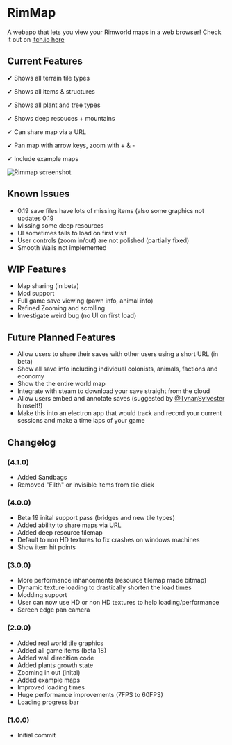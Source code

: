 # RimMap
A webapp that lets you view your Rimworld maps in a web browser! Check it out on [itch.io here](http://jamessimo.itch.io/rimmap) 


## Current Features

✔ Shows all terrain tile types

✔ Shows all items & structures 

✔ Shows all plant and tree types

✔ Shows deep resouces + mountains

✔ Can share map via a URL

✔ Pan map with arrow keys, zoom with + & -

✔ Include example maps

![Rimmap screenshot](https://github.com/jamessimo/RimMap/blob/master/screenshots/Screenshot1_v4-1.png?raw=true)

## Known Issues
* 0.19 save files have lots of missing items (also some graphics not updates 0.19
* Missing some deep resources
* UI sometimes fails to load on first visit
* User controls (zoom in/out) are not polished (partially fixed)
* Smooth Walls not implemented 


## WIP Features

* Map sharing (in beta)
* Mod support
* Full game save viewing (pawn info, animal info)
* Refined Zooming and scrolling
* Investigate weird bug (no UI on first load)


## Future Planned Features
* Allow users to share their saves with other users using a short URL  (in beta)
* Show all save info including individual colonists, animals, factions and economy 
* Show the the entire world map
* Integrate with steam to download your save straight from the cloud
* Allow users embed and annotate saves (suggested by [@TynanSylvester](http://twitter.com/TynanSylvester/status/970936653517701120) himself!)
* Make this into an electron app that would track and record your current sessions and make a time laps of your game

## Changelog 

### (4.1.0)
* Added Sandbags
* Removed "Filth" or invisible items from tile click 

### (4.0.0)
* Beta 19 inital support pass (bridges and new tile types)
* Added ability to share maps via URL
* Added deep resource tilemap
* Default to non HD textures to fix crashes on windows machines
* Show item hit points 

### (3.0.0)
* More performance inhancements (resource tilemap made bitmap)
* Dynamic texture loading to drastically shorten the load times
* Modding support
* User can now use HD or non HD textures to help loading/performance 
* Screen edge pan camera

### (2.0.0)
* Added real world tile graphics
* Added all game items (beta 18)
* Added wall direcition code
* Added plants growth state
* Zooming in out (inital)
* Added example maps
* Improved loading times
* Huge performance improvements (7FPS to 60FPS)
* Loading progress bar

### (1.0.0)
* Initial commit

